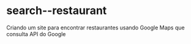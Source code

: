 # search--restaurant
 Criando um site para encontrar restaurantes usando Google Maps que consulta API do Google
